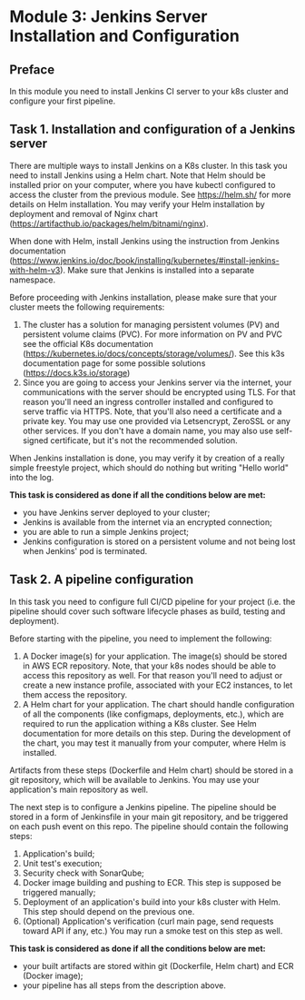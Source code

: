 # Module 3: Jenkins Server Installation and Configuration

## Preface

In this module you need to install Jenkins CI server to your k8s cluster and configure your first pipeline.

## Task 1. Installation and configuration of a Jenkins server

There are multiple ways to install Jenkins on a K8s cluster. In this task you need to install Jenkins using a Helm chart. Note that Helm should be installed prior on your computer, where you have kubectl configured to access the cluster from the previous module. See https://helm.sh/ for more details on Helm installation. You may verify your Helm installation by deployment and removal of Nginx chart (https://artifacthub.io/packages/helm/bitnami/nginx).

When done with Helm, install Jenkins using the instruction from Jenkins documentation (https://www.jenkins.io/doc/book/installing/kubernetes/#install-jenkins-with-helm-v3). Make sure that Jenkins is installed into a separate namespace.

Before proceeding with Jenkins installation, please make sure that your cluster meets the following requirements:

1. The cluster has a solution for managing persistent volumes (PV) and persistent volume claims (PVC). For more information on PV and PVC see the official K8s documentation (https://kubernetes.io/docs/concepts/storage/volumes/). See this k3s documentation page for some possible solutions (https://docs.k3s.io/storage)
2. Since you are going to access your Jenkins server via the internet, your communications with the server should be encrypted using TLS. For that reason you'll need an ingress controller installed and configured to serve traffic via HTTPS. Note, that you'll also need a certificate and a private key. You may use one provided via Letsencrypt, ZeroSSL or any other services. If you don't have a domain name, you may also use self-signed certificate, but it's not the recommended solution.

When Jenkins installation is done, you may verify it by creation of a really simple freestyle project, which should do nothing but writing "Hello world" into the log.

**This task is considered as done if all the conditions below are met:**

- you have Jenkins server deployed to your cluster;
- Jenkins is available from the internet via an encrypted connection;
- you are able to run a simple Jenkins project;
- Jenkins configuration is stored on a persistent volume and not being lost when Jenkins' pod is terminated.

## Task 2. A pipeline configuration

In this task you need to configure full CI/CD pipeline for your project (i.e. the pipeline should cover such software lifecycle phases as build, testing and deployment).

Before starting with the pipeline, you need to implement the following:

1. A Docker image(s) for your application. The image(s) should be stored in AWS ECR repository. Note, that your k8s nodes should be able to access this repository as well. For that reason you'll need to adjust or create a new instance profile, associated with your EC2 instances, to let them access the repository.
2. A Helm chart for your application. The chart should handle configuration of all the components (like configmaps, deployments, etc.), which are required to run the application withing a K8s cluster. See Helm documentation for more details on this step. During the development of the chart, you may test it manually from your computer, where Helm is installed.

Artifacts from these steps (Dockerfile and Helm chart) should be stored in a git repository, which will be available to Jenkins. You may use your application's main repository as well.

The next step is to configure a Jenkins pipeline. The pipeline should be stored in a form of Jenkinsfile in your main git repository, and be triggered on each push event on this repo. The pipeline should contain the following steps:

1. Application's build;
2. Unit test's execution;
3. Security check with SonarQube;
4. Docker image building and pushing to ECR. This step is supposed be triggered manually;
5. Deployment of an application's build into your k8s cluster with Helm. This step should depend on the previous one.
6. (Optional) Application's verification (curl main page, send requests toward API if any, etc.) You may run a smoke test on this step as well.

**This task is considered as done if all the conditions below are met:**

- your built artifacts are stored within git (Dockerfile, Helm chart) and ECR (Docker image);
- your pipeline has all steps from the description above.
